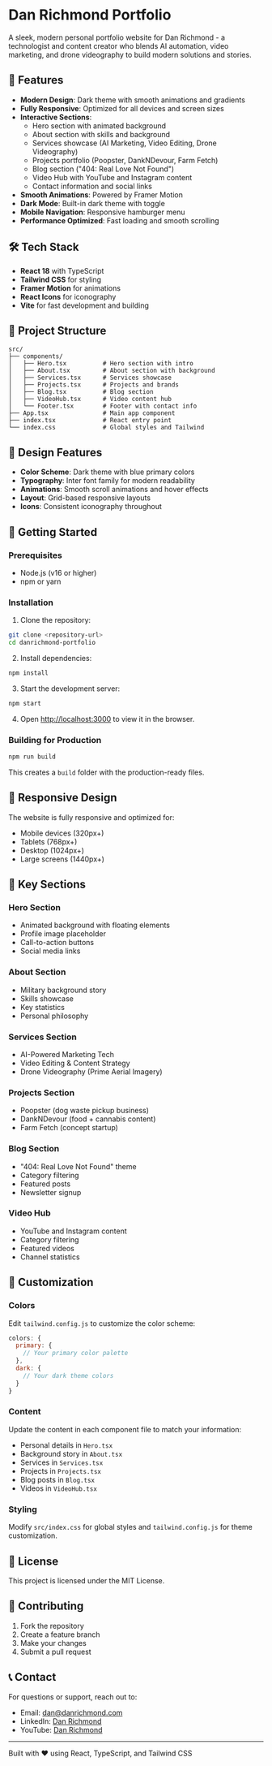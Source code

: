 # Dan Richmond Portfolio

A sleek, modern personal portfolio website for Dan Richmond - a technologist and content creator who blends AI automation, video marketing, and drone videography to build modern solutions and stories.

## 🚀 Features

- **Modern Design**: Dark theme with smooth animations and gradients
- **Fully Responsive**: Optimized for all devices and screen sizes
- **Interactive Sections**: 
  - Hero section with animated background
  - About section with skills and background
  - Services showcase (AI Marketing, Video Editing, Drone Videography)
  - Projects portfolio (Poopster, DankNDevour, Farm Fetch)
  - Blog section ("404: Real Love Not Found")
  - Video Hub with YouTube and Instagram content
  - Contact information and social links
- **Smooth Animations**: Powered by Framer Motion
- **Dark Mode**: Built-in dark theme with toggle
- **Mobile Navigation**: Responsive hamburger menu
- **Performance Optimized**: Fast loading and smooth scrolling

## 🛠️ Tech Stack

- **React 18** with TypeScript
- **Tailwind CSS** for styling
- **Framer Motion** for animations
- **React Icons** for iconography
- **Vite** for fast development and building

## 📁 Project Structure

```
src/
├── components/
│   ├── Hero.tsx          # Hero section with intro
│   ├── About.tsx         # About section with background
│   ├── Services.tsx      # Services showcase
│   ├── Projects.tsx      # Projects and brands
│   ├── Blog.tsx          # Blog section
│   ├── VideoHub.tsx      # Video content hub
│   └── Footer.tsx        # Footer with contact info
├── App.tsx               # Main app component
├── index.tsx             # React entry point
└── index.css             # Global styles and Tailwind
```

## 🎨 Design Features

- **Color Scheme**: Dark theme with blue primary colors
- **Typography**: Inter font family for modern readability
- **Animations**: Smooth scroll animations and hover effects
- **Layout**: Grid-based responsive layouts
- **Icons**: Consistent iconography throughout

## 🚀 Getting Started

### Prerequisites

- Node.js (v16 or higher)
- npm or yarn

### Installation

1. Clone the repository:
```bash
git clone <repository-url>
cd danrichmond-portfolio
```

2. Install dependencies:
```bash
npm install
```

3. Start the development server:
```bash
npm start
```

4. Open [http://localhost:3000](http://localhost:3000) to view it in the browser.

### Building for Production

```bash
npm run build
```

This creates a `build` folder with the production-ready files.

## 📱 Responsive Design

The website is fully responsive and optimized for:
- Mobile devices (320px+)
- Tablets (768px+)
- Desktop (1024px+)
- Large screens (1440px+)

## 🎯 Key Sections

### Hero Section
- Animated background with floating elements
- Profile image placeholder
- Call-to-action buttons
- Social media links

### About Section
- Military background story
- Skills showcase
- Key statistics
- Personal philosophy

### Services Section
- AI-Powered Marketing Tech
- Video Editing & Content Strategy
- Drone Videography (Prime Aerial Imagery)

### Projects Section
- Poopster (dog waste pickup business)
- DankNDevour (food + cannabis content)
- Farm Fetch (concept startup)

### Blog Section
- "404: Real Love Not Found" theme
- Category filtering
- Featured posts
- Newsletter signup

### Video Hub
- YouTube and Instagram content
- Category filtering
- Featured videos
- Channel statistics

## 🔧 Customization

### Colors
Edit `tailwind.config.js` to customize the color scheme:

```javascript
colors: {
  primary: {
    // Your primary color palette
  },
  dark: {
    // Your dark theme colors
  }
}
```

### Content
Update the content in each component file to match your information:
- Personal details in `Hero.tsx`
- Background story in `About.tsx`
- Services in `Services.tsx`
- Projects in `Projects.tsx`
- Blog posts in `Blog.tsx`
- Videos in `VideoHub.tsx`

### Styling
Modify `src/index.css` for global styles and `tailwind.config.js` for theme customization.

## 📄 License

This project is licensed under the MIT License.

## 🤝 Contributing

1. Fork the repository
2. Create a feature branch
3. Make your changes
4. Submit a pull request

## 📞 Contact

For questions or support, reach out to:
- Email: dan@danrichmond.com
- LinkedIn: [Dan Richmond](https://linkedin.com/in/danrichmond)
- YouTube: [Dan Richmond](https://youtube.com/@danrichmond)

---

Built with ❤️ using React, TypeScript, and Tailwind CSS 